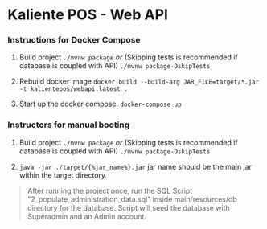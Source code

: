 # Kaliente POS - Web API
### Instructions for Docker Compose
1. Build project
   `./mvnw package`
   *or* 
   (Skipping tests is recommended if database is coupled with API) 
   `./mvnw package-DskipTests`

2. Rebuild docker image
    `docker build --build-arg JAR_FILE=target/*.jar -t kalientepos/webapi:latest .`

3. Start up the docker compose.
    `docker-compose up`

### Instructors for manual booting

1. Build project
   `./mvnw package`
   *or* 
   (Skipping tests is recommended if database is coupled with API) 
   `./mvnw package-DskipTests`

2. `java -jar ./target/{%jar_name%}.jar`
   jar name should be the main jar within the target directory.


> After running the project once, run the SQL Script "2_populate_administration_data.sql" inside main/resources/db directory for the database. Script will seed the database with Superadmin and an Admin account.